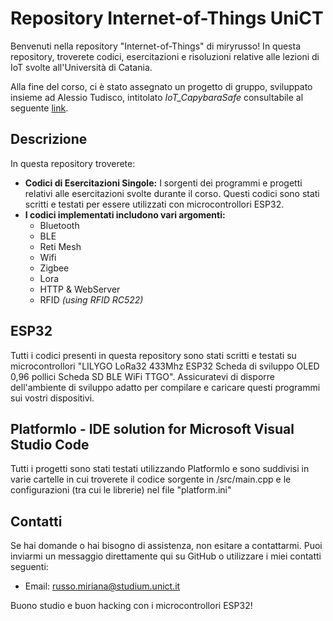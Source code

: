 # Repository Internet-of-Things UniCT

Benvenuti nella repository "Internet-of-Things" di miryrusso! In questa repository, troverete codici, esercitazioni e risoluzioni relative alle lezioni di IoT svolte all'Università di Catania.

Alla fine del corso, ci è stato assegnato un progetto di gruppo, sviluppato insieme ad Alessio Tudisco, intitolato _IoT_CapybaraSafe_ consultabile al seguente <a href="https://github.com/LightDestory/IoT_CapybaraSafe">link</a>.

## Descrizione

In questa repository troverete:

- **Codici di Esercitazioni Singole:** I sorgenti dei programmi e progetti relativi alle esercitazioni svolte durante il corso. Questi codici sono stati scritti e testati per essere utilizzati con microcontrollori ESP32.
- **I codici implementati includono vari argomenti:**
    - Bluetooth
    - BLE
    - Reti Mesh
    - Wifi
    - Zigbee
    - Lora
    - HTTP & WebServer
    - RFID *(using RFID RC522)*

## ESP32 

Tutti i codici presenti in questa repository sono stati scritti e testati su microcontrollori "LILYGO LoRa32 433Mhz ESP32 Scheda di sviluppo OLED 0,96 pollici Scheda SD BLE WiFi TTGO". Assicuratevi di disporre dell'ambiente di sviluppo adatto per compilare e caricare questi programmi sui vostri dispositivi.

## PlatformIo -  IDE solution for Microsoft Visual Studio Code
Tutti i progetti sono stati testati utilizzando PlatformIo e sono suddivisi in varie cartelle in cui troverete il codice sorgente in /src/main.cpp e le configurazioni (tra cui le librerie) nel file "platform.ini"

## Contatti

Se hai domande o hai bisogno di assistenza, non esitare a contattarmi. Puoi inviarmi un messaggio direttamente qui su GitHub o utilizzare i miei contatti seguenti:

- Email: russo.miriana@studium.unict.it

Buono studio e buon hacking con i microcontrollori ESP32!

